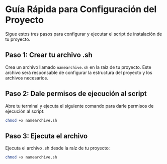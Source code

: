 
# Guía Rápida para Configuración del Proyecto

Sigue estos tres pasos para configurar y ejecutar el script de instalación de tu proyecto.

## Paso 1: Crear tu archivo .sh

Crea un archivo llamado `namearchive.sh` en la raíz de tu proyecto. Este archivo será responsable de configurar la estructura del proyecto y los archivos necesarios.

## Paso 2: Dale permisos de ejecución al script

Abre tu terminal y ejecuta el siguiente comando para darle permisos de ejecución al script:

```bash
chmod +x namearchive.sh
```

## Paso 3: Ejecuta el archivo

Ejecuta el archivo .sh desde la raíz de tu proyecto:

```bash
chmod +x namearchive.sh

```
